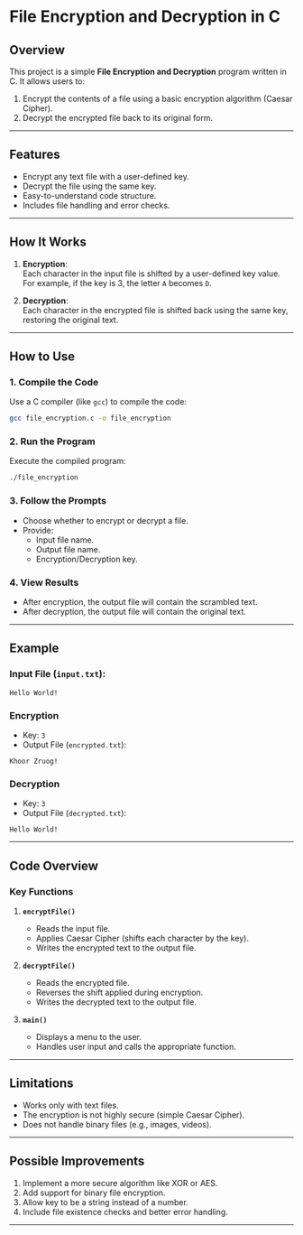 # **File Encryption and Decryption in C**

## **Overview**
This project is a simple **File Encryption and Decryption** program written in C. It allows users to:
1. Encrypt the contents of a file using a basic encryption algorithm (Caesar Cipher).
2. Decrypt the encrypted file back to its original form.

---

## **Features**
- Encrypt any text file with a user-defined key.
- Decrypt the file using the same key.
- Easy-to-understand code structure.
- Includes file handling and error checks.

---

## **How It Works**
1. **Encryption**:  
   Each character in the input file is shifted by a user-defined key value. For example, if the key is 3, the letter `A` becomes `D`.

2. **Decryption**:  
   Each character in the encrypted file is shifted back using the same key, restoring the original text.

---

## **How to Use**

### **1. Compile the Code**
Use a C compiler (like `gcc`) to compile the code:
```bash
gcc file_encryption.c -o file_encryption
```

### **2. Run the Program**
Execute the compiled program:
```bash
./file_encryption
```

### **3. Follow the Prompts**
- Choose whether to encrypt or decrypt a file.
- Provide:
  - Input file name.
  - Output file name.
  - Encryption/Decryption key.

### **4. View Results**
- After encryption, the output file will contain the scrambled text.
- After decryption, the output file will contain the original text.

---

## **Example**
### **Input File (`input.txt`):**
```
Hello World!
```

### **Encryption**
- Key: `3`
- Output File (`encrypted.txt`): 
```
Khoor Zruog!
```

### **Decryption**
- Key: `3`
- Output File (`decrypted.txt`): 
```
Hello World!
```

---

## **Code Overview**
### **Key Functions**
1. **`encryptFile()`**
   - Reads the input file.
   - Applies Caesar Cipher (shifts each character by the key).
   - Writes the encrypted text to the output file.

2. **`decryptFile()`**
   - Reads the encrypted file.
   - Reverses the shift applied during encryption.
   - Writes the decrypted text to the output file.

3. **`main()`**
   - Displays a menu to the user.
   - Handles user input and calls the appropriate function.

---

## **Limitations**
- Works only with text files.
- The encryption is not highly secure (simple Caesar Cipher).
- Does not handle binary files (e.g., images, videos).

---

## **Possible Improvements**
1. Implement a more secure algorithm like XOR or AES.
2. Add support for binary file encryption.
3. Allow key to be a string instead of a number.
4. Include file existence checks and better error handling.

---